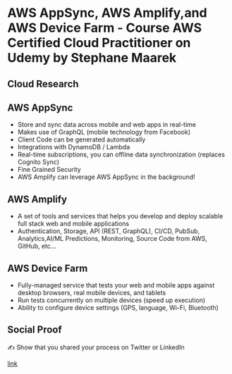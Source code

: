 # AWS AppSync, AWS Amplify,and AWS Device Farm - Course AWS Certified Cloud Practitioner on Udemy by Stephane Maarek
## Cloud Research
## AWS AppSync
- Store and sync data across mobile and web apps in real-time
- Makes use of GraphQL (mobile technology from Facebook) 
- Client Code can be generated automatically
- Integrations with DynamoDB / Lambda
- Real-time subscriptions, you can offline data synchronization (replaces Cognito Sync)
- Fine Grained Security
- AWS Amplify can leverage AWS AppSync in the background!

## AWS Amplify
- A set of tools and services that helps you develop and deploy scalable full stack web and mobile applications
- Authentication, Storage, API (REST, GraphQL), CI/CD, PubSub, Analytics,AI/ML Predictions, Monitoring, Source Code from AWS, GitHub, etc…

## AWS Device Farm
- Fully-managed service that tests your web and mobile apps against desktop browsers, real mobile devices, and tablets
- Run tests concurrently on multiple devices (speed up execution)
- Ability to configure device settings (GPS, language, Wi-Fi, Bluetooth)


## Social Proof

✍️ Show that you shared your process on Twitter or LinkedIn

[link](link)
